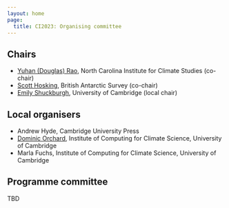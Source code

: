 ```yaml
---
layout: home
page:
  title: CI2023: Organising committee
---
```


## Chairs
- [Yuhan (Douglas) Rao](https://ncics.org/people/douglas-rao/), North Carolina Institute for Climate Studies (co-chair)
- [Scott Hosking](https://scotthosking.com/), British Antarctic Survey (co-chair)
- [Emily Shuckburgh](https://www.cst.cam.ac.uk/people/efs20), University of Cambridge (local chair)

## Local organisers

- Andrew Hyde, Cambridge University Press
- [Dominic Orchard](https://dorchard.github.io/), Institute of Computing for Climate Science, University of Cambridge
- Marla Fuchs, Institute of Computing for Climate Science, University of Cambridge

## Programme committee

TBD

